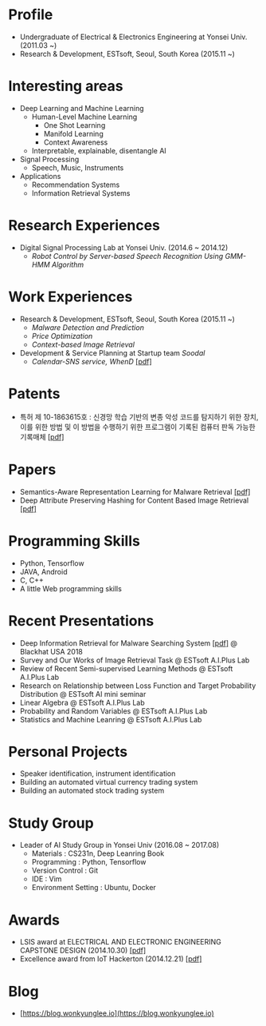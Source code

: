 
# Profile
- Undergraduate of Electrical & Electronics Engineering at Yonsei Univ. (2011.03 ~)
- Research & Development, ESTsoft, Seoul, South Korea (2015.11 ~)

# Interesting areas
- Deep Learning and Machine Learning
    - Human-Level Machine Learning
        - One Shot Learning
        - Manifold Learning
        - Context Awareness
    - Interpretable, explainable, disentangle AI
- Signal Processing
    - Speech, Music, Instruments
- Applications
    - Recommendation Systems
    - Information Retrieval Systems

# Research Experiences
+ Digital Signal Processing Lab at Yonsei Univ. (2014.6 ~ 2014.12)
    - *Robot Control by Server-based Speech Recognition Using GMM-HMM Algorithm*

# Work Experiences
- Research & Development, ESTsoft, Seoul, South Korea (2015.11 ~)
    - *Malware Detection and Prediction*
    - *Price Optimization*
    - *Context-based Image Retrieval*
- Development & Service Planning at Startup team *Soodal*
    - *Calendar-SNS service, WhenD* [\[pdf\]](https://www.dropbox.com/s/dcskvo1cz8zvl9q/0831_GK%EB%B0%9C%ED%91%9C%EC%9E%90%EB%A3%8C_soodal.pdf?dl=0)

# Patents
- 특허 제 10-1863615호 : 신경망 학습 기반의 변종 악성 코드를 탐지하기 위한 장치, 이를 위한 방법 및 이 방법을 수행하기 위한 프로그램이 기록된 컴퓨터 판독 가능한 기록매체 [\[pdf\]](https://www.dropbox.com/s/bf2p6whmqsxg5uh/1020170064301.pdf?dl=0)

# Papers
- Semantics-Aware Representation Learning for Malware Retrieval [\[pdf\]](https://github.com/wonkyunglee/papers/blob/master/acmccs2018/acmccs2018/english/semantics_aware_representation_learning_for_malware_retrieval.pdf)
- Deep Attribute Preserving Hashing for Content Based Image Retrieval [\[pdf\]](https://github.com/wonkyunglee/papers/blob/master/icmr2019/Deep%20Attribute%20Preserving%20Hashing%20for%20Content%20Based%20Image%20Retrieval.pdf)

# Programming Skills
- Python, Tensorflow
- JAVA, Android
- C, C++
- A little Web programming skills

# Recent Presentations
- Deep Information Retrieval for Malware Searching System [\[pdf\]](https://www.dropbox.com/s/1d5qwv6ou13taql/Blackhat%20USA2018%20%EB%B0%9C%ED%91%9C%EC%9E%90%EB%A3%8C.pdf?dl=0) @ Blackhat USA 2018
- Survey and Our Works of Image Retrieval Task @ ESTsoft A.I.Plus Lab
- Review of Recent Semi-supervised Learning Methods @ ESTsoft A.I.Plus Lab
- Research on Relationship between Loss Function and Target Probability Distribution @ ESTsoft AI mini seminar
- Linear Algebra @ ESTsoft A.I.Plus Lab
- Probability and Random Variables @ ESTsoft A.I.Plus Lab
- Statistics and Machine Leanring @ ESTsoft A.I.Plus Lab

# Personal Projects
- Speaker identification, instrument identification 
- Building an automated virtual currency trading system
- Building an automated stock trading system

# Study Group
- Leader of AI Study Group in Yonsei Univ (2016.08 ~ 2017.08)
    - Materials : CS231n, Deep Leanring Book
    - Programming : Python, Tensorflow
    - Version Control : Git
    - IDE : Vim
    - Environment Setting : Ubuntu, Docker

# Awards
- LSIS award at ELECTRICAL AND ELECTRONIC ENGINEERING CAPSTONE DESIGN (2014.10.30) [\[pdf\]](https://www.dropbox.com/s/df6qgjkyyaia1fv/%EC%A0%84%EA%B8%B0%EC%A0%84%EC%9E%90%EC%A2%85%ED%95%A9%EC%84%A4%EA%B3%84LS%EC%82%B0%EC%A0%84%EC%83%81.jpg?dl=0)
- Excellence award from IoT Hackerton (2014.12.21) [\[pdf\]](https://www.dropbox.com/s/839jtau364ojtz2/IMG.pdf?dl=0)

# Blog
- [https://blog.wonkyunglee.io](https://blog.wonkyunglee.io)

<!--

# Summarization
- [Github page for summarize Digital Signal Processing in Korean ](https://wonkyunglee.github.io/dsp/)
- [Github page for summarize Deeplearning Book in Korean](https://wonkyunglee.github.io/dlb/)

-->
